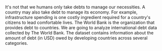 It's not that we humans only take debts to manage our
necessities. A country may also take debt to manage its
economy. For example, infrastructure spending is one costly
ingredient required for a country's citizens to lead comfortable
lives. The World Bank is the organization that provides debt to
countries.
We are going to analyze international debt data collected by The
World Bank. The dataset contains information about the amount
of debt (in USD) owed by developing countries across several
categories.
